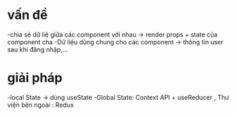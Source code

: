 # vấn đề

-chia sẻ dữ liệ giữa các component với nhau -> render props + state của component cha
-Dữ liệu dùng chung cho các component -> thông tin user sau khi đăng nhập,...

# giải pháp

-local State -> dùng useState
-Global State: Context API + useReducer , Thư viện bên ngoài : Redux
